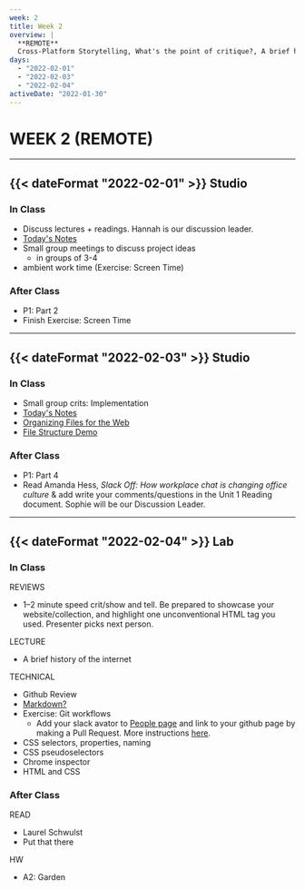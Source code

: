 ```yaml
---
week: 2
title: Week 2
overview: |
  **REMOTE**
  Cross-Platform Storytelling, What's the point of critique?, A brief history of the internet, Cascading Style Sheets, Garden
days:
  - "2022-02-01"
  - "2022-02-03"
  - "2022-02-04"
activeDate: "2022-01-30"
---
```

# WEEK 2 (REMOTE)

---

## {{< dateFormat "2022-02-01" >}} Studio

### In Class
* Discuss lectures + readings. Hannah is our discussion leader.
* [Today's Notes](https://docs.google.com/document/d/17It7FEw2AgOOKfwwnhH0N5x4BfyChO5GIfsI-cWSA-I/preview?usp=sharing)
* Small group meetings to discuss project ideas
  * in groups of 3-4
* ambient work time (Exercise: Screen Time)

### After Class
* P1: Part 2
* Finish Exercise: Screen Time

---

## {{< dateFormat "2022-02-03" >}} Studio

### In Class
* Small group crits: Implementation
* [Today's Notes](https://docs.google.com/document/d/17It7FEw2AgOOKfwwnhH0N5x4BfyChO5GIfsI-cWSA-I/preview)
* [Organizing Files for the Web](https://docs.google.com/presentation/d/101TEdtacOFZhCwebijcJaX0h1BpDwhAm2SJhE3jW89c/edit#slide=id.g331f24f572_4_0)
* [File Structure Demo](https://drive.google.com/file/d/1d-f4L-lqo9QXx6SCdjJxH3r583QMmE2r/view)

### After Class
* P1: Part 4
* Read Amanda Hess, _Slack Off: How workplace chat is changing office culture_ & add write your comments/questions in the Unit 1 Reading document. Sophie will be our Discussion Leader. 

---

## {{< dateFormat "2022-02-04" >}} Lab

### In Class
REVIEWS
* 1–2 minute speed crit/show and tell. Be prepared to showcase your website/collection, and highlight one unconventional HTML tag you used. Presenter picks next person.

LECTURE
* A brief history of the internet

TECHNICAL
* Github Review
* [Markdown?](https://github.com/adam-p/markdown-here/wiki/Markdown-Cheatsheet)
* Exercise: Git workflows
  * Add your slack avator to [People page](/people) and link to your github page by making a Pull Request. More instructions [here](https://github.com/eli8527/ci22/).
* CSS selectors, properties, naming
* CSS pseudoselectors
* Chrome inspector
* HTML and CSS

### After Class
READ
* Laurel Schwulst
* Put that there

HW
* A2: Garden
